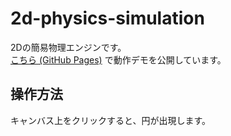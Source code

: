 
# 2d-physics-simulation

2Dの簡易物理エンジンです。  
[こちら (GitHub Pages)](https://kazuya-hub.github.io/2d-physics-simulation/) で動作デモを公開しています。

## 操作方法

キャンバス上をクリックすると、円が出現します。
